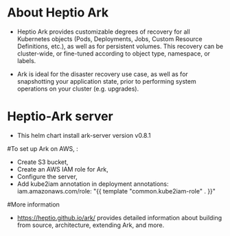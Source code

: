 # About Heptio Ark

* Heptio Ark provides customizable degrees of recovery for all Kubernetes objects (Pods, Deployments, Jobs, Custom Resource Definitions, etc.), as well as for persistent volumes. This recovery can be cluster-wide, or fine-tuned according to object type, namespace, or labels.

* Ark is ideal for the disaster recovery use case, as well as for snapshotting your application state, prior to performing system operations on your cluster (e.g. upgrades).

# Heptio-Ark server

* This helm chart install ark-server version v0.8.1


#To set up Ark on AWS, :

*  Create  S3 bucket,
*  Create an AWS IAM role for Ark,
*  Configure the server,
*  Add kube2iam annotation in deployment
               annotations:
                      iam.amazonaws.com/role: "{{ template "common.kube2iam-role" . }}"
                      
#More information

* https://heptio.github.io/ark/ provides detailed information about building from source, architecture, extending Ark, and more.



